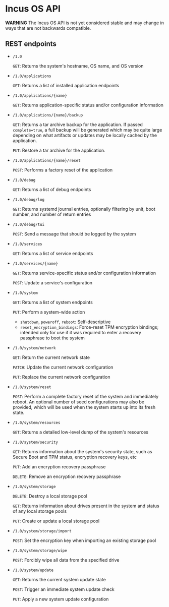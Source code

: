 # Incus OS API

**WARNING** The Incus OS API is not yet considered stable and may change in ways that
are not backwards compatible.

## REST endpoints

  * `/1.0`
  
    `GET`: Returns the system's hostname, OS name, and OS version
 
  * `/1.0/applications`
  
    `GET`: Returns a list of installed application endpoints
  
  * `/1.0/applications/{name}`
  
    `GET`: Returns application-specific status and/or configuration information

  * `/1.0/applications/{name}/backup`

    `GET`: Returns a tar archive backup for the application. If passed `complete=true`, a
    full backup will be generated which may be quite large depending on what artifacts or
    updates may be locally cached by the application.

    `PUT`: Restore a tar archive for the application.

  * `/1.0/applications/{name}/reset`

    `POST`: Performs a factory reset of the application
  
  * `/1.0/debug`
  
    `GET`: Returns a list of debug endpoints
  
  * `/1.0/debug/log`
  
    `GET`: Returns systemd journal entries, optionally filtering by unit, boot number, and
    number of return entries

  * `/1.0/debug/tui`
  
    `POST`: Send a message that should be logged by the system

  * `/1.0/services`
  
    `GET`: Returns a list of service endpoints
  
  * `/1.0/services/{name}`
  
    `GET`: Returns service-specific status and/or configuration information
    
    `POST`: Update a service's configuration
  
  * `/1.0/system`

    `GET`: Returns a list of system endpoints
  
    `PUT`: Perform a system-wide action
      - `shutdown`, `poweroff`, `reboot`: Self-descriptive
      - `reset_encryption_bindings`: Force-reset TPM encryption bindings; intended only for
      use if it was required to enter a recovery passphrase to boot the system

  * `/1.0/system/network`
  
    `GET`: Return the current network state
    
    `PATCH`: Update the current network configuration
    
    `PUT`: Replace the current network configuration

  * `/1.0/system/reset`
  
    `POST`: Perform a complete factory reset of the system and immediately reboot. An
    optional number of seed configurations may also be provided, which will be used
    when the system starts up into its fresh state.
    
  * `/1.0/system/resources`
  
    `GET`: Returns a detailed low-level dump of the system's resources
  
  * `/1.0/system/security`
  
    `GET`: Returns information about the system's security state, such as Secure Boot and TPM
    status, encryption recovery keys, etc
    
    `PUT`: Add an encryption recovery passphrase
    
    `DELETE`: Remove an encryption recovery passphrase
  
  * `/1.0/system/storage`
  
    `DELETE`: Destroy a local storage pool
  
    `GET`: Returns information about drives present in the system and status of any local storage
    pools
    
    `PUT`: Create or update a local storage pool

  * `/1.0/system/storage/import`
  
    `POST`: Set the encryption key when importing an existing storage pool

  * `/1.0/system/storage/wipe`
  
    `POST`: Forcibly wipe all data from the specified drive
  
  * `/1.0/system/update`

    `GET`: Returns the current system update state
    
    `POST`: Trigger an immediate system update check
    
    `PUT`: Apply a new system update configuration
